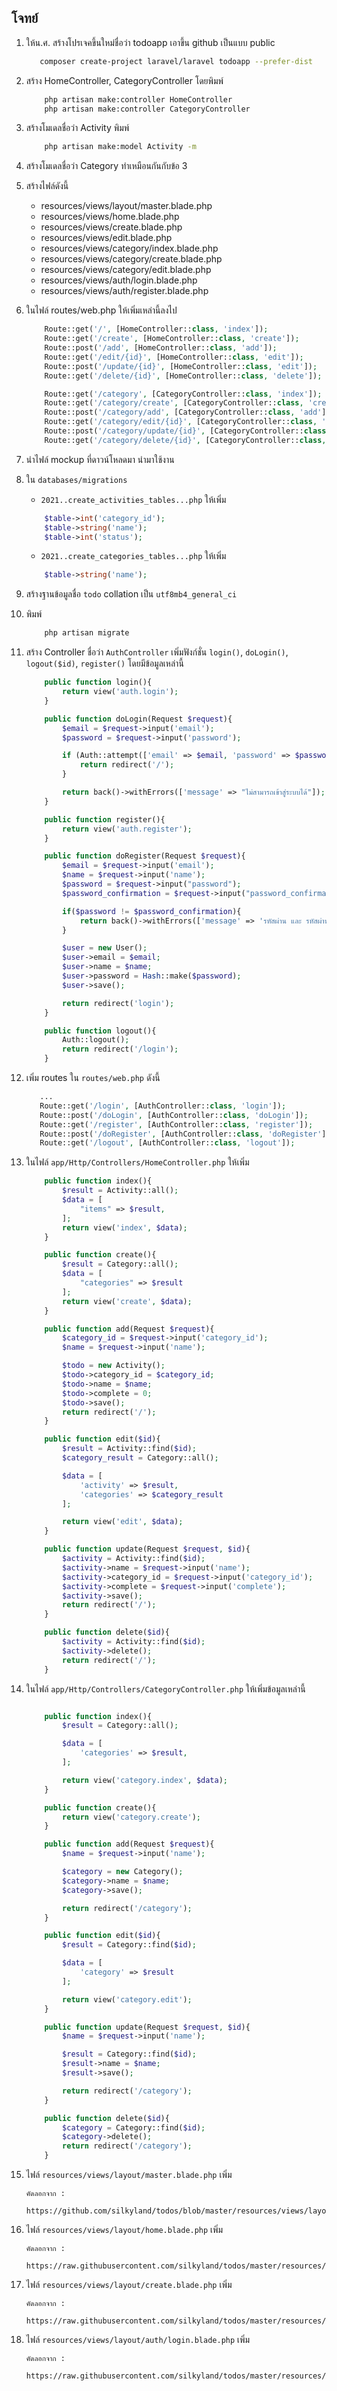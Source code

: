 ## โจทย์

1. ให้น.ศ. สร้างโปรเจคขึ้นใหม่ชื่อว่า todoapp เอาขึ้น github เป็นแบบ public
   ```bash
      composer create-project laravel/laravel todoapp --prefer-dist
   ```
2. สร้าง HomeController, CategoryController โดยพิมพ์
   ```bash
       php artisan make:controller HomeController
       php artisan make:controller CategoryController
   ```
3. สร้างโมเดลชื่อว่า Activity พิมพ์
   ```bash
       php artisan make:model Activity -m
   ```
4. สร้างโมเดลชื่อว่า Category ทำเหมือนกันกับข้อ 3
5. สร้างไฟล์ดังนี้

   - resources/views/layout/master.blade.php
   - resources/views/home.blade.php
   - resources/views/create.blade.php
   - resources/views/edit.blade.php
   - resources/views/category/index.blade.php
   - resources/views/category/create.blade.php
   - resources/views/category/edit.blade.php
   - resources/views/auth/login.blade.php
   - resources/views/auth/register.blade.php

6. ในไฟล์ routes/web.php ให้เพิ่มเหล่านี้ลงไป

   ```php
       Route::get('/', [HomeController::class, 'index']);
       Route::get('/create', [HomeController::class, 'create']);
       Route::post('/add', [HomeController::class, 'add']);
       Route::get('/edit/{id}', [HomeController::class, 'edit']);
       Route::post('/update/{id}', [HomeController::class, 'edit']);
       Route::get('/delete/{id}', [HomeController::class, 'delete']);

       Route::get('/category', [CategoryController::class, 'index']);
       Route::get('/category/create', [CategoryController::class, 'create']);
       Route::post('/category/add', [CategoryController::class, 'add']);
       Route::get('/category/edit/{id}', [CategoryController::class, 'edit']);
       Route::post('/category/update/{id}', [CategoryController::class, 'edit']);
       Route::get('/category/delete/{id}', [CategoryController::class, 'delete']);
   ```

7. นำไฟล์ mockup ที่ดาวน์โหลดมา นำมาใช้งาน
8. ใน `databases/migrations`

   - `2021..create_activities_tables...php` ให้เพิ่ม

   ```php
       $table->int('category_id');
       $table->string('name');
       $table->int('status');
   ```

   - `2021..create_categories_tables...php` ให้เพิ่ม

   ```php
       $table->string('name');
   ```

9. สร้างฐานข้อมูลชื่อ `todo` collation เป็น `utf8mb4_general_ci`
10. พิมพ์
    ```bash
        php artisan migrate
    ```
11. สร้าง Controller ชื่อว่า `AuthController` เพิ่มฟังก์ชั่น `login()`, `doLogin()`, `logout($id)`, `register()` โดยมีข้อมูลเหล่านี้

    ```php
        public function login(){
            return view('auth.login');
        }

        public function doLogin(Request $request){
            $email = $request->input('email');
            $password = $request->input('password');

            if (Auth::attempt(['email' => $email, 'password' => $password])) {
                return redirect('/');
            }

            return back()->withErrors(['message' => "ไม่สามารถเข้าสู่ระบบได้"]);
        }

        public function register(){
            return view('auth.register');
        }

        public function doRegister(Request $request){
            $email = $request->input('email');
            $name = $request->input('name');
            $password = $request->input("password");
            $password_confirmation = $request->input("password_confirmation");

            if($password != $password_confirmation){
                return back()->withErrors(['message' => 'รหัสผ่าน และ รหัสผ่านยืนยันไม่ตรงกัน']);
            }

            $user = new User();
            $user->email = $email;
            $user->name = $name;
            $user->password = Hash::make($password);
            $user->save();

            return redirect('login');
        }

        public function logout(){
            Auth::logout();
            return redirect('/login');
        }
    ```

12. เพิ่ม routes ใน `routes/web.php` ดังนี้
    ```php
       ...
       Route::get('/login', [AuthController::class, 'login']);
       Route::post('/doLogin', [AuthController::class, 'doLogin']);
       Route::get('/register', [AuthController::class, 'register']);
       Route::post('/doRegister', [AuthController::class, 'doRegister']);
       Route::get('/logout', [AuthController::class, 'logout']);
    ```
13. ในไฟล์ `app/Http/Controllers/HomeController.php` ให้เพิ่ม

    ```php
        public function index(){
            $result = Activity::all();
            $data = [
                "items" => $result,
            ];
            return view('index', $data);
        }

        public function create(){
            $result = Category::all();
            $data = [
                "categories" => $result
            ];
            return view('create', $data);
        }

        public function add(Request $request){
            $category_id = $request->input('category_id');
            $name = $request->input('name');

            $todo = new Activity();
            $todo->category_id = $category_id;
            $todo->name = $name;
            $todo->complete = 0;
            $todo->save();
            return redirect('/');
        }

        public function edit($id){
            $result = Activity::find($id);
            $category_result = Category::all();

            $data = [
                'activity' => $result,
                'categories' => $category_result
            ];

            return view('edit', $data);
        }

        public function update(Request $request, $id){
            $activity = Activity::find($id);
            $activity->name = $request->input('name');
            $activity->category_id = $request->input('category_id');
            $activity->complete = $request->input('complete');
            $activity->save();
            return redirect('/');
        }

        public function delete($id){
            $activity = Activity::find($id);
            $activity->delete();
            return redirect('/');
        }
    ```

14. ในไฟล์ `app/Http/Controllers/CategoryController.php` ให้เพิ่มข้อมูลเหล่านี้

    ```php

        public function index(){
            $result = Category::all();

            $data = [
                'categories' => $result,
            ];

            return view('category.index', $data);
        }

        public function create(){
            return view('category.create');
        }

        public function add(Request $request){
            $name = $request->input('name');

            $category = new Category();
            $category->name = $name;
            $category->save();

            return redirect('/category');
        }

        public function edit($id){
            $result = Category::find($id);

            $data = [
                'category' => $result
            ];

            return view('category.edit');
        }

        public function update(Request $request, $id){
            $name = $request->input('name');

            $result = Category::find($id);
            $result->name = $name;
            $result->save();

            return redirect('/category');
        }

        public function delete($id){
            $category = Category::find($id);
            $category->delete();
            return redirect('/category');
        }
    ```

15. ไฟล์ `resources/views/layout/master.blade.php` เพิ่ม

    ```
    คัดลอกจาก :
     https://github.com/silkyland/todos/blob/master/resources/views/layout/master.blade.php
    ```

16. ไฟล์ `resources/views/layout/home.blade.php` เพิ่ม

    ```
    คัดลอกจาก :

    https://raw.githubusercontent.com/silkyland/todos/master/resources/views/home.blade.php
    ```

17. ไฟล์ `resources/views/layout/create.blade.php` เพิ่ม

    ```
    คัดลอกจาก :

    https://raw.githubusercontent.com/silkyland/todos/master/resources/views/create.blade.php
    ```

18. ไฟล์ `resources/views/layout/auth/login.blade.php` เพิ่ม

    ```
    คัดลอกจาก :

    https://raw.githubusercontent.com/silkyland/todos/master/resources/views/login.blade.php
    ```
